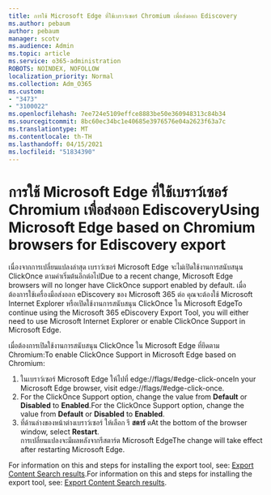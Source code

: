 ```yaml
---
title: การใช้ Microsoft Edge ที่ใช้เบราว์เซอร์ Chromium เพื่อส่งออก Ediscovery
ms.author: pebaum
author: pebaum
manager: scotv
ms.audience: Admin
ms.topic: article
ms.service: o365-administration
ROBOTS: NOINDEX, NOFOLLOW
localization_priority: Normal
ms.collection: Adm_O365
ms.custom:
- "3473"
- "3100022"
ms.openlocfilehash: 7ee724e5109effce8883be50e360948313c84b34
ms.sourcegitcommit: 8bc60ec34bc1e40685e3976576e04a2623f63a7c
ms.translationtype: MT
ms.contentlocale: th-TH
ms.lasthandoff: 04/15/2021
ms.locfileid: "51834390"
---
```

# <a name="using-microsoft-edge-based-on-chromium-browsers-for-ediscovery-export"></a><span data-ttu-id="af701-102">การใช้ Microsoft Edge ที่ใช้เบราว์เซอร์ Chromium เพื่อส่งออก Ediscovery</span><span class="sxs-lookup"><span data-stu-id="af701-102">Using Microsoft Edge based on Chromium browsers for Ediscovery export</span></span>

<span data-ttu-id="af701-103">เนื่องจากการเปลี่ยนแปลงล่าสุด เบราว์เซอร์ Microsoft Edge จะไม่เปิดใช้งานการสนับสนุน ClickOnce ตามค่าเริ่มต้นอีกต่อไป</span><span class="sxs-lookup"><span data-stu-id="af701-103">Due to a recent change, Microsoft Edge browsers will no longer have ClickOnce support enabled by default.</span></span> <span data-ttu-id="af701-104">เมื่อต้องการใช้เครื่องมือส่งออก eDiscovery ของ Microsoft 365 ต่อ คุณจะต้องใช้ Microsoft Internet Explorer หรือเปิดใช้งานการสนับสนุน ClickOnce ใน Microsoft Edge</span><span class="sxs-lookup"><span data-stu-id="af701-104">To continue using the Microsoft 365 eDiscovery Export Tool, you will either need to use Microsoft Internet Explorer or enable ClickOnce Support in Microsoft Edge.</span></span> 

<span data-ttu-id="af701-105">เมื่อต้องการเปิดใช้งานการสนับสนุน ClickOnce ใน Microsoft Edge ที่ยึดตาม Chromium:</span><span class="sxs-lookup"><span data-stu-id="af701-105">To enable ClickOnce Support in Microsoft Edge based on Chromium:</span></span> 
1. <span data-ttu-id="af701-106">ในเบราว์เซอร์ Microsoft Edge ให้ไปที่ edge://flags/#edge-click-once</span><span class="sxs-lookup"><span data-stu-id="af701-106">In your Microsoft Edge browser, visit edge://flags/#edge-click-once.</span></span>
2. <span data-ttu-id="af701-107">For the ClickOnce Support option, change the value from **Default** or **Disabled** to **Enabled**.</span><span class="sxs-lookup"><span data-stu-id="af701-107">For the ClickOnce Support option, change the value from **Default** or **Disabled** to **Enabled**.</span></span> 
3. <span data-ttu-id="af701-108">ที่ด้านล่างของหน้าต่างเบราว์เซอร์ ให้เลือก รี **สตาร์** ต</span><span class="sxs-lookup"><span data-stu-id="af701-108">At the bottom of the browser window, select **Restart**.</span></span> <br>
 <span data-ttu-id="af701-109">การเปลี่ยนแปลงจะมีผลหลังจากรีสตาร์ต Microsoft Edge</span><span class="sxs-lookup"><span data-stu-id="af701-109">The change will take effect after restarting Microsoft Edge.</span></span> 

<span data-ttu-id="af701-110">For information on this and steps for installing the export tool, see: [ Export Content Search results](https://docs.microsoft.com/microsoft-365/compliance/export-search-results).</span><span class="sxs-lookup"><span data-stu-id="af701-110">For information on this and steps for installing the  export tool, see: [ Export Content Search results](https://docs.microsoft.com/microsoft-365/compliance/export-search-results).</span></span>